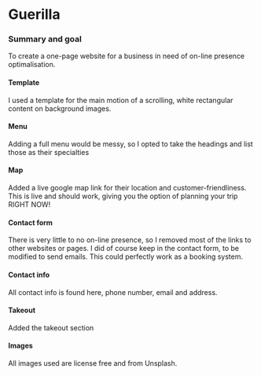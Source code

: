 # Guerilla

### Summary and goal
To create a one-page website for a business in need of on-line presence optimalisation.

#### Template
I used a template for the main motion of a scrolling, white rectangular content on background images.

#### Menu
Adding a full menu would be messy, so I opted to take the headings and list those as their specialties

#### Map
Added a live google map link for their location and customer-friendliness. This is live and should work, giving you the option of planning your trip RIGHT NOW!

#### Contact form
There is very little to no on-line presence, so I removed most of the links to other websites or pages. I did of course keep in the contact form, to be modified to send emails. This could perfectly work as a booking system.

#### Contact info
All contact info is found here, phone number, email and address.

#### Takeout
Added the takeout section

#### Images
All images used are license free and from Unsplash. 